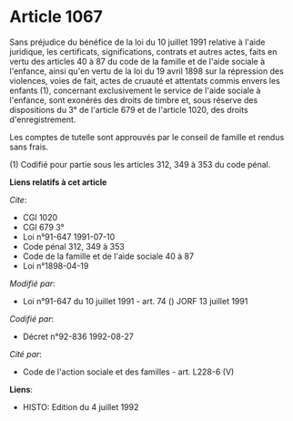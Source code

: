 # Article 1067

Sans préjudice du bénéfice de la loi du 10 juillet 1991 relative à l'aide juridique, les certificats, significations,
contrats et autres actes, faits en vertu des articles 40 à 87 du code de la famille et de l'aide sociale à l'enfance, ainsi
qu'en vertu de la loi du 19 avril 1898 sur la répression des violences, voies de fait, actes de cruauté et attentats commis
envers les enfants (1), concernant exclusivement le service de l'aide sociale à l'enfance, sont exonérés des droits de timbre
et, sous réserve des dispositions du 3° de l'article 679 et de l'article 1020, des droits d'enregistrement.

Les comptes de tutelle sont approuvés par le conseil de famille et rendus sans frais.

(1) Codifié pour partie sous les articles 312, 349 à 353 du code pénal.

**Liens relatifs à cet article**

_Cite_:

  - CGI 1020
  - CGI 679 3°
  - Loi n°91-647 1991-07-10
  - Code pénal 312, 349 à 353
  - Code de la famille et de l'aide sociale 40 à 87
  - Loi n°1898-04-19

_Modifié par_:

  - Loi n°91-647 du 10 juillet 1991 - art. 74 () JORF 13 juillet 1991

_Codifié par_:

  - Décret n°92-836 1992-08-27

_Cité par_:

  - Code de l'action sociale et des familles - art. L228-6 (V)

**Liens**:

  - HISTO: Edition du 4 juillet 1992
